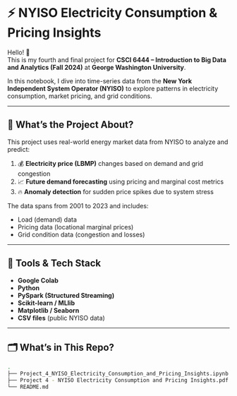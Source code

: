 # ⚡ NYISO Electricity Consumption & Pricing Insights

Hello! 👋  
This is my fourth and final project for **CSCI 6444 – Introduction to Big Data and Analytics (Fall 2024)** at **George Washington University**.

In this notebook, I dive into time-series data from the **New York Independent System Operator (NYISO)** to explore patterns in electricity consumption, market pricing, and grid conditions.

---

## 📌 What’s the Project About?

This project uses real-world energy market data from NYISO to analyze and predict:

1. 💰 **Electricity price (LBMP)** changes based on demand and grid congestion
2. 📈 **Future demand forecasting** using pricing and marginal cost metrics
3. 🔥 **Anomaly detection** for sudden price spikes due to system stress

The data spans from 2001 to 2023 and includes:
- Load (demand) data
- Pricing data (locational marginal prices)
- Grid condition data (congestion and losses)

---

## 🧰 Tools & Tech Stack

- **Google Colab**
- **Python**
- **PySpark (Structured Streaming)**
- **Scikit-learn / MLlib**
- **Matplotlib / Seaborn**
- **CSV files** (public NYISO data)

---

## 🗂️ What’s in This Repo?

```bash
.
├── Project_4_NYISO_Electricity_Consumption_and_Pricing_Insights.ipynb   # Main notebook
├── Project 4 - NYISO Electricity Consumption and Pricing Insights.pdf   # Assignment prompt
└── README.md                                                            # This file
